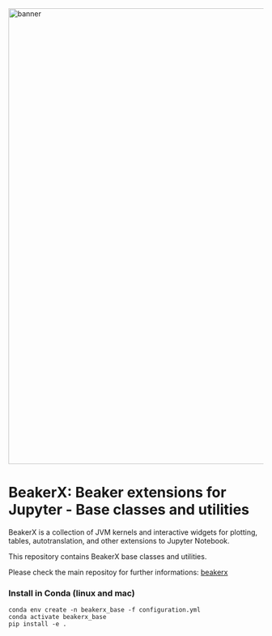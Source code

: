 <!--
    Copyright 2020 TWO SIGMA OPEN SOURCE, LLC

    Licensed under the Apache License, Version 2.0 (the "License");
    you may not use this file except in compliance with the License.
    You may obtain a copy of the License at

           http://www.apache.org/licenses/LICENSE-2.0

    Unless required by applicable law or agreed to in writing, software
    distributed under the License is distributed on an "AS IS" BASIS,
    WITHOUT WARRANTIES OR CONDITIONS OF ANY KIND, either express or implied.
    See the License for the specific language governing permissions and
    limitations under the License.
-->

<img width="900" alt="banner" src="https://user-images.githubusercontent.com/963093/34594978-31d70312-f1a2-11e7-861c-705a9e932c3c.png">

# BeakerX: Beaker extensions for Jupyter - Base classes and utilities

BeakerX is a collection of JVM kernels and interactive widgets for
plotting, tables, autotranslation, and other extensions to Jupyter
Notebook.

This repository contains BeakerX base classes and utilities.

Please check the main repositoy for further informations:
[beakerx](https://github.com/twosigma/beakerx)


### Install in Conda (linux and mac)

```
conda env create -n beakerx_base -f configuration.yml
conda activate beakerx_base
pip install -e .
```
